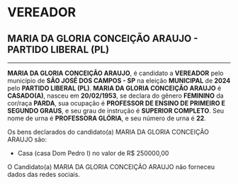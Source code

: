 # VEREADOR
## MARIA DA GLORIA CONCEIÇÃO ARAUJO - PARTIDO LIBERAL (PL)
---
**MARIA DA GLORIA CONCEIÇÃO ARAUJO**, é candidato a **VEREADOR** pelo município de **SÃO JOSÉ DOS CAMPOS - SP** na eleição **MUNICIPAL** de **2024** pelo **PARTIDO LIBERAL (PL)**.
**MARIA DA GLORIA CONCEIÇÃO ARAUJO** é **CASADO(A)**, nasceu em **20/02/1953**, se declara do gênero **FEMININO** da cor/raça **PARDA**, sua ocupação é **PROFESSOR DE ENSINO DE PRIMEIRO E SEGUNDO GRAUS**, e seu grau de instrução é **SUPERIOR COMPLETO**.
Seu nome de urna é **PROFESSORA GLÓRIA**, e seu número de urna é **22**.

Os bens declarados do candidato(a) MARIA DA GLORIA CONCEIÇÃO ARAUJO são: 
- Casa (casa Dom Pedro I) no valor de R$ 250000,00

O Candidato(a) MARIA DA GLORIA CONCEIÇÃO ARAUJO não forneceu dados das redes sociais.